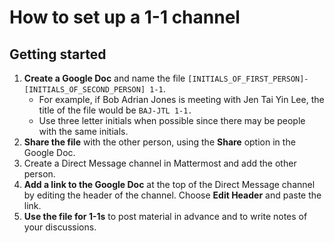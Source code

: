 # How to set up a 1-1 channel

## Getting started

1. **Create a Google Doc** and name the file `[INITIALS_OF_FIRST_PERSON]-[INITIALS_OF_SECOND_PERSON] 1-1`.
   - For example, if Bob Adrian Jones is meeting with Jen Tai Yin Lee, the title of the file would be `BAJ-JTL 1-1.`
   - Use three letter initials when possible since there may be people with the same initials. 
2. **Share the file** with the other person, using the **Share** option in the Google Doc.
3. Create a Direct Message channel in Mattermost and add the other person. 
3. **Add a link to the Google Doc** at the top of the Direct Message channel by editing the header of the channel. Choose **Edit Header** and paste the link. 
4. **Use the file for 1-1s** to post material in advance and to write notes of your discussions.

